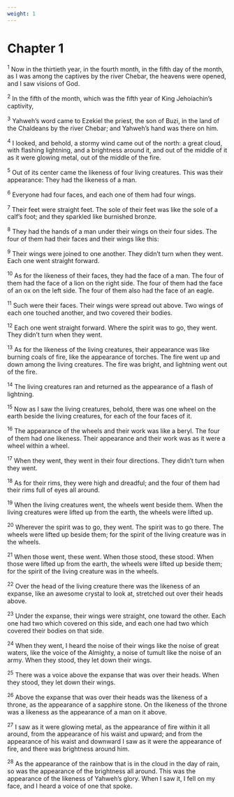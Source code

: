 ```yaml
---
weight: 1
---
```


# Chapter 1

<sup>1</sup> Now in the thirtieth year, in the fourth month, in the fifth day of the month, as I was among the captives by the river Chebar, the heavens were opened, and I saw visions of God. 

<sup>2</sup> In the fifth of the month, which was the fifth year of King Jehoiachin’s captivity, 

<sup>3</sup> Yahweh’s word came to Ezekiel the priest, the son of Buzi, in the land of the Chaldeans by the river Chebar; and Yahweh’s hand was there on him. 

<sup>4</sup> I looked, and behold, a stormy wind came out of the north: a great cloud, with flashing lightning, and a brightness around it, and out of the middle of it as it were glowing metal, out of the middle of the fire. 

<sup>5</sup> Out of its center came the likeness of four living creatures. This was their appearance: They had the likeness of a man. 

<sup>6</sup> Everyone had four faces, and each one of them had four wings. 

<sup>7</sup> Their feet were straight feet. The sole of their feet was like the sole of a calf’s foot; and they sparkled like burnished bronze. 

<sup>8</sup> They had the hands of a man under their wings on their four sides. The four of them had their faces and their wings like this: 

<sup>9</sup> Their wings were joined to one another. They didn’t turn when they went. Each one went straight forward. 

<sup>10</sup> As for the likeness of their faces, they had the face of a man. The four of them had the face of a lion on the right side. The four of them had the face of an ox on the left side. The four of them also had the face of an eagle. 

<sup>11</sup> Such were their faces. Their wings were spread out above. Two wings of each one touched another, and two covered their bodies. 

<sup>12</sup> Each one went straight forward. Where the spirit was to go, they went. They didn’t turn when they went. 

<sup>13</sup> As for the likeness of the living creatures, their appearance was like burning coals of fire, like the appearance of torches. The fire went up and down among the living creatures. The fire was bright, and lightning went out of the fire. 

<sup>14</sup> The living creatures ran and returned as the appearance of a flash of lightning. 

<sup>15</sup> Now as I saw the living creatures, behold, there was one wheel on the earth beside the living creatures, for each of the four faces of it. 

<sup>16</sup> The appearance of the wheels and their work was like a beryl. The four of them had one likeness. Their appearance and their work was as it were a wheel within a wheel. 

<sup>17</sup> When they went, they went in their four directions. They didn’t turn when they went. 

<sup>18</sup> As for their rims, they were high and dreadful; and the four of them had their rims full of eyes all around. 

<sup>19</sup> When the living creatures went, the wheels went beside them. When the living creatures were lifted up from the earth, the wheels were lifted up. 

<sup>20</sup> Wherever the spirit was to go, they went. The spirit was to go there. The wheels were lifted up beside them; for the spirit of the living creature was in the wheels. 

<sup>21</sup> When those went, these went. When those stood, these stood. When those were lifted up from the earth, the wheels were lifted up beside them; for the spirit of the living creature was in the wheels. 

<sup>22</sup> Over the head of the living creature there was the likeness of an expanse, like an awesome crystal to look at, stretched out over their heads above. 

<sup>23</sup> Under the expanse, their wings were straight, one toward the other. Each one had two which covered on this side, and each one had two which covered their bodies on that side. 

<sup>24</sup> When they went, I heard the noise of their wings like the noise of great waters, like the voice of the Almighty, a noise of tumult like the noise of an army. When they stood, they let down their wings. 

<sup>25</sup> There was a voice above the expanse that was over their heads. When they stood, they let down their wings. 

<sup>26</sup> Above the expanse that was over their heads was the likeness of a throne, as the appearance of a sapphire stone. On the likeness of the throne was a likeness as the appearance of a man on it above. 

<sup>27</sup> I saw as it were glowing metal, as the appearance of fire within it all around, from the appearance of his waist and upward; and from the appearance of his waist and downward I saw as it were the appearance of fire, and there was brightness around him. 

<sup>28</sup> As the appearance of the rainbow that is in the cloud in the day of rain, so was the appearance of the brightness all around. This was the appearance of the likeness of Yahweh’s glory. When I saw it, I fell on my face, and I heard a voice of one that spoke. 


